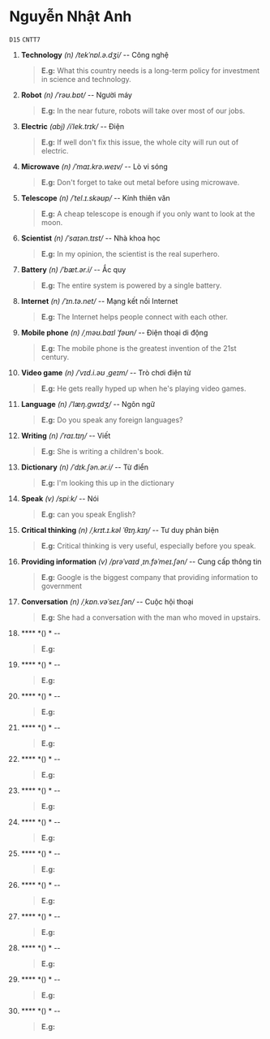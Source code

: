 # Nguyễn Nhật Anh
`D15` `CNTT7`

1.  **Technology** *(n) /tekˈnɒl.ə.dʒi/* -- Công nghệ
    > **E.g:** What this country needs is a long-term policy for investment in science and technology.
2.  **Robot** *(n) /ˈrəʊ.bɒt/* -- Người máy
    > **E.g:** In the near future, robots will take over most of our jobs.
3.  **Electric** *(abj) /iˈlek.trɪk/* -- Điện
    > **E.g:** If well don't fix this issue, the whole city will run out of electric.
4.  **Microwave** *(n) /ˈmaɪ.krə.weɪv/* -- Lò vi sóng
    > **E.g:** Don't forget to take out metal before using microwave.
5.  **Telescope** *(n) /ˈtel.ɪ.skəʊp/* -- Kính thiên văn
    > **E.g:** A cheap telescope is enough if you only want to look at the moon.
6.  **Scientist** *(n) /ˈsaɪən.tɪst/* -- Nhà khoa học
    > **E.g:** In my opinion, the scientist is the real superhero.
7.  **Battery** *(n) /ˈbæt.ər.i/* -- Ắc quy
    > **E.g:** The entire system is powered by a single battery.
8.  **Internet** *(n) /ˈɪn.tə.net/* -- Mạng kết nối Internet
    > **E.g:** The Internet helps people connect with each other.
9.  **Mobile phone** *(n) /ˌməʊ.baɪl ˈfəʊn/* -- Điện thoại di động
    > **E.g:** The mobile phone is the greatest invention of the 21st century.
10. **Video game** *(n) /ˈvɪd.i.əʊ ˌɡeɪm/* -- Trò chơi điện tử
    > **E.g:** He gets really hyped up when he's playing video games.


1.  **Language** *(n) /ˈlæŋ.ɡwɪdʒ/* -- Ngôn ngữ
    > **E.g:** Do you speak any foreign languages?
2.  **Writing** *(n) /ˈraɪ.tɪŋ/* -- Viết
    > **E.g:** She is writing a children's book.
3.  **Dictionary** *(n)  /ˈdɪk.ʃən.ər.i/* -- Từ điển
    > **E.g:** I'm looking this up in the dictionary
4.  **Speak** *(v) /spiːk/* -- Nói
    > **E.g:** can you speak English?
5.  **Critical thinking** *(n) /ˌkrɪt.ɪ.kəl ˈθɪŋ.kɪŋ/* -- Tư duy phản biện
    > **E.g:** Critical thinking is very useful, especially before you speak.
6.  **Providing information** *(v) /prəˈvaɪd ˌɪn.fəˈmeɪ.ʃən/* -- Cung cấp thông tin
    > **E.g:** Google is the biggest company that providing information to government
7.  **Conversation** *(n) /ˌkɒn.vəˈseɪ.ʃən/* -- Cuộc hội thoại
    > **E.g:** She had a conversation with the man who moved in upstairs.
8.  **** *() * --
    > **E.g:**
9.  **** *() * --
    > **E.g:**
10. **** *() * --
    > **E.g:**


1.  **** *() * --
    > **E.g:**
2.  **** *() * --
    > **E.g:**
3.  **** *() * --
    > **E.g:**
4.  **** *() * --
    > **E.g:**
5.  **** *() * --
    > **E.g:**
6.  **** *() * --
    > **E.g:**
7.  **** *() * --
    > **E.g:**
8.  **** *() * --
    > **E.g:**
9.  **** *() * --
    > **E.g:**
10. **** *() * --
    > **E.g:**
